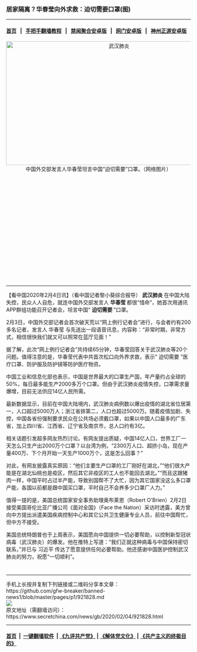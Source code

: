 ### 居家隔离？华春莹向外求救：迫切需要口罩(图)
------------------------

#### [首页](https://github.com/gfw-breaker/banned-news1/blob/master/README.md) &nbsp;&nbsp;|&nbsp;&nbsp; [手把手翻墙教程](https://github.com/gfw-breaker/guides/wiki) &nbsp;&nbsp;|&nbsp;&nbsp; [禁闻聚合安卓版](https://github.com/gfw-breaker/bn-android) &nbsp;&nbsp;|&nbsp;&nbsp; [网门安卓版](https://github.com/oGate2/oGate) &nbsp;&nbsp;|&nbsp;&nbsp; [神州正道安卓版](https://github.com/SzzdOgate/update) 



<div class="article_right" style="fone-color:#000">
 <p style="text-align: center;">
  <img alt="武汉肺炎" src="https://img3.secretchina.com/pic/2020/2-4/p2619421a887110887-ss.jpg" style="height:337px; width:600px"/>
  <br>
   中国外交部发言人华春莹坦言中国“迫切需要”口罩。（网络图片）
   <span id="hideid" name="hideid" style="color:red;display:none;">
    <span href="https://www.secretchina.com">
    </span>
   </span>
  </br>
 </p>
 <div id="txt-mid1-t21-2017">
  <ins class="adsbygoogle" data-ad-client="ca-pub-1276641434651360" data-ad-slot="2451032099" style="display:inline-block;width:336px;height:280px">
  </ins>
  

---


  </div>
 </div>
 <p>
  【看中国2020年2月4日讯】（看中国记者黎小葵综合报导）
  <strong>
   <span href="https://www.secretchina.com/news/gb/tag/武汉肺炎" target="_blank">
    武汉肺炎
   </span>
  </strong>
  在中国大陆失控，民众人人自危，就连中国外交部发言人
  <strong>
   华春莹
  </strong>
  都很“惜命”，她首次用通讯APP群组功能召开记者会，坦言中国“
  <strong>
   迫切需要
  </strong>
  ”口罩。
  <span id="hideid" name="hideid" style="color:red;display:none;">
   <span href="https://www.secretchina.com">
   </span>
  </span>
 </p>
 <p>
  2月3日，中国外交部记者会首次破天荒以“网上例行记者会”进行，与会者约有200多名记者，发言人
  <span href="https://www.secretchina.com/news/gb/tag/华春莹" target="_blank">
   华春莹
  </span>
  与先送出一段语音讯息，内容称：“非常时期，非常方式，相信很快我们就又可以照常在蓝厅见面！”
 </p>
 <p>
  据了解，此次“网上例行记者会”共持续65分钟，华春莹回答关于武汉肺炎等20个问题。值得注意的是，华春莹代表中共首次松口向外界求救，表示“
  <span href="https://www.secretchina.com/news/gb/tag/迫切需要" target="_blank">
   迫切需要
  </span>
  ”医疗口罩、防护服及防护镜等防护医疗物资。
 </p>
 <p>
  中国工业和信息化部也表示，中国是世界最大的口罩生产国，年产量约占全球的50%，每日最多能生产2000多万个口罩。但由于武汉肺炎疫情失控，口罩需求量爆增，目前无法供应14亿人民所需。
 </p>
 <p>
  最新数据显示，目前在中国大陆境内，武汉肺炎病例数以爆出疫情的湖北省位居第一，人口超过5000万人；浙江省排第二，人口也超过5000万。随着疫情加剧、失控，中国各省份强制要求民众在公共场必须戴口罩，如果以中国人口最多的广东省，加上四川省、江西省、辽宁省及南京市，总人口约有3亿。
 </p>
 <p>
  相关话题引发超多网友热烈讨论。有网友提出质疑，中国14亿人口，世界工厂一天怎么只生产出2000万个口罩？以台湾为例，“2300万人口、超挤小岛，现在产量400万、下个月开始一天生产1000万个，这是怎么回事？”
 </p>
 <p>
  对此，有网友披露真实原因：“他们主要生产口罩的工厂刚好在湖北，”“他们很大产能是在湖北仙桃也是疫区，然后其它非疫区的工人也不能回去湖北。”“而且这跟猪肉一样，中国平时占过半产能，导致别国帮不了大忙，因为其它国家没这么多口罩产能，各国以前都是跟中国买口罩，平时自己不会养多少口罩厂人力。”
 </p>
 <p>
  值得一提的是，美国总统国家安全事务助理奥布莱恩（Robert O'Brien）2月2日接受美国哥伦比亚广播公司《面对全国》（Face the Nation）采访时透露，美方曾向中方提出派遣美国疾病控制中心和其它公共卫生健康专业人员，前往中国帮忙，但中方不接受。
 </p>
 <p>
  美国总统特朗普也于上周表示，美国愿向中国提供一切必要帮助，以控制新型冠状病毒（武汉肺炎）的爆发。他在推特上写道：“我们正就这种病毒与中国保持密切联系，”并已与
  <span href="https://www.secretchina.com/news/gb/tag/习近平" target="_blank">
   习近平
  </span>
  传达了愿意提供任何必要帮助。他还感谢中国医护控制武汉肺炎的努力，祝愿“一切顺利”。
 </p>
 <p>
 </p>
 <p>
 </p>
 <p>
  <center>
   <div>
    <div id="txt-mid2-t22-2017" style="display: block;  max-height: 351px;  overflow: hidden;">
     <div id="SC-21xxx">
     </div>
     <ins class="adsbygoogle" data-ad-client="ca-pub-1276641434651360" data-ad-format="auto" data-ad-slot="4301710469" data-full-width-responsive="true" style="display:block">
     </ins>
    </div>
   </div>
  </center>
  <div style="padding-top:12px;">
  </div>
 </p>
</div>

<hr/>
手机上长按并复制下列链接或二维码分享本文章：<br/>
https://github.com/gfw-breaker/banned-news1/blob/master/pages/p1/921828.md <br/>
<a href='https://github.com/gfw-breaker/banned-news1/blob/master/pages/p1/921828.md'><img src='https://github.com/gfw-breaker/banned-news1/blob/master/pages/p1/921828.md.png'/></a> <br/>
原文地址（需翻墙访问）：https://www.secretchina.com/news/gb/2020/02/04/921828.html


------------------------
#### [首页](https://github.com/gfw-breaker/banned-news1/blob/master/README.md) &nbsp;|&nbsp; [一键翻墙软件](https://github.com/gfw-breaker/nogfw/blob/master/README.md) &nbsp;| [《九评共产党》](https://github.com/gfw-breaker/9ping.md/blob/master/README.md#九评之一评共产党是什么) | [《解体党文化》](https://github.com/gfw-breaker/jtdwh.md/blob/master/README.md) | [《共产主义的终极目的》](https://github.com/gfw-breaker/gczydzjmd.md/blob/master/README.md)


<img src='http://gfw-breaker.win/banned-news/pages/p1/921828.md' width='0px' height='0px'/>